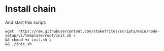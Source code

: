 # Install chain

And start this script:
```
wget  https://raw.githubusercontent.com/stakefrites/scripts/main/node-setup/v1/template/root/init.sh \
&& chmod +x init.sh \
&& ./init.sh
```
